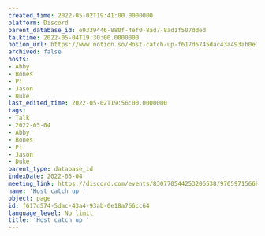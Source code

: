 ```yaml
---
created_time: 2022-05-02T19:41:00.0000000
platform: Discord
parent_database_id: e9339446-880f-4ef0-8ad7-8ad1f507dded
talktime: 2022-05-04T19:30:00.0000000
notion_url: https://www.notion.so/Host-catch-up-f617d5745dac43a493ab0e18a766cc64
archived: false
hosts:
- Abby
- Bones
- Pi
- Jason
- Duke
last_edited_time: 2022-05-02T19:56:00.0000000
tags:
- Talk
- 2022-05-04
- Abby
- Bones
- Pi
- Jason
- Duke
parent_type: database_id
indexDate: 2022-05-04
meeting_link: https://discord.com/events/830770544253206538/970597156681568276
name: 'Host catch up '
object: page
id: f617d574-5dac-43a4-93ab-0e18a766cc64
language_level: No limit
title: 'Host catch up '
---
```





